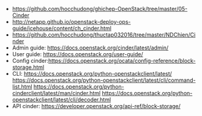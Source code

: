 - https://github.com/hocchudong/ghichep-OpenStack/tree/master/05-Cinder
- http://netapp.github.io/openstack-deploy-ops-guide/icehouse/content/ch_cinder.html
- https://github.com/hocchudong/thuctap032016/tree/master/NDChien/Cinder
- Admin guide: https://docs.openstack.org/cinder/latest/admin/
- User guide: https://docs.openstack.org/user-guide/
- Config cinder:https://docs.openstack.org/ocata/config-reference/block-storage.html
- CLI: https://docs.openstack.org/python-openstackclient/latest/
https://docs.openstack.org/python-openstackclient/latest/cli/command-list.html
https://docs.openstack.org/python-cinderclient/latest/man/cinder.html
https://docs.openstack.org/python-openstackclient/latest/cli/decoder.html
- API cinder: https://developer.openstack.org/api-ref/block-storage/




